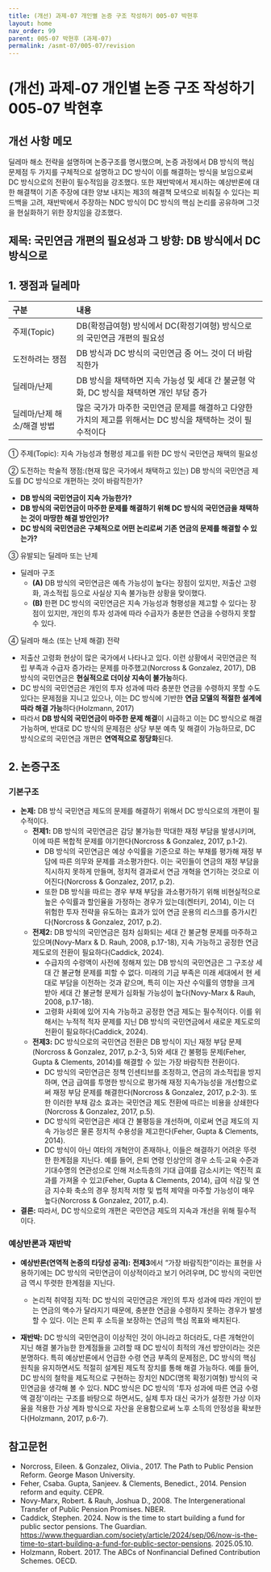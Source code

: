 ```yaml
---
title: (개선) 과제-07 개인별 논증 구조 작성하기 005-07 박현후
layout: home
nav_order: 99
parent: 005-07 박현후 (과제-07)
permalink: /asmt-07/005-07/revision
---
```


# (개선) 과제-07 개인별 논증 구조 작성하기 005-07 박현후 

## 개선 사항 메모

딜레마 해소 전략을 설명하며 논증구조를 명시했으며, 논증 과정에서 DB 방식의 핵심 문제점 두 가지를 구체적으로 설명하고 DC 방식이 이를 해결하는 방식을 보임으로써 DC 방식으로의 전환이 필수적임을 강조했다. 또한 재반박에서 제시하는 예상반론에 대한 해결책이 기존 주장에 대한 양보 내지는 제3의 해결책 모색으로 비춰질 수 있다는 피드백을 고려, 재반박에서 주장하는 NDC 방식이 DC 방식의 핵심 논리를 공유하며 그것을 현실화하기 위한 장치임을 강조했다. 

## 제목: 국민연금 개편의 필요성과 그 방향: DB 방식에서 DC 방식으로 

## 1. 쟁점과 딜레마

| 구분 | 내용 |
|:---|:---|
| 주제(Topic) | DB(확정급여형) 방식에서 DC(확정기여형) 방식으로의 국민연금 개편의 필요성 |
| 도전하려는 쟁점 | DB 방식과 DC 방식의 국민연금 중 어느 것이 더 바람직한가 |
| 딜레마/난제 | DB 방식을 채택하면 지속 가능성 및 세대 간 불균형 악화, DC 방식을 채택하면 개인 부담 증가 |
| 딜레마/난제 해소/해결 방법 | 많은 국가가 마주한 국민연금 문제를 해결하고 다양한 가치의 제고를 위해서는 DC 방식을 채택하는 것이 필수적이다 |

① 주제(Topic): 지속 가능성과 형평성 제고를 위한 DC 방식 국민연금 채택의 필요성 

② 도전하는 학술적 쟁점:(현재 많은 국가에서 채택하고 있는) DB 방식의 국민연금 제도를 DC 방식으로 개편하는 것이 바람직한가? 

- **DB 방식의 국민연금이 지속 가능한가?**  
- **DB 방식의 국민연금이 마주한 문제를 해결하기 위해 DC 방식의 국민연금을 채택하는 것이 마땅한 해결 방안인가?**  
- **DC 방식의 국민연금은 구체적으로 어떤 논리로써 기존 연금의 문제를 해결할 수 있는가?**

③ 유발되는 딜레마 또는 난제

- 딜레마 구조
  - **(A)** DB 방식의 국민연금은 예측 가능성이 높다는 장점이 있지만, 저출산 고령화, 과소적립 등으로 사실상 지속 불가능한 상황을 맞이했다. 
  - **(B)** 한편 DC 방식의 국민연금은 지속 가능성과 형평성을 제고할 수 있다는 장점이 있지만, 개인의 투자 성과에 따라 수급자가 충분한 연금을 수령하지 못할 수 있다. 

④ 딜레마 해소 (또는 난제 해결) 전략

- 저출산 고령화 현상이 많은 국가에서 나타나고 있다. 이런 상황에서 국민연금은 적립 부족과 수급자 증가라는 문제를 마주했고(Norcross & Gonzalez, 2017), DB 방식의 국민연금은 **현실적으로 더이상 지속이 불가능**하다. 
- DC 방식의 국민연금은 개인의 투자 성과에 따라 충분한 연금을 수령하지 못할 수도 있다는 문제점을 지니고 있으나, 이는 DC 방식에 기반한 **연금 모델의 적절한 설계에 따라 해결 가능**하다(Holzmann, 2017) 
- 따라서 **DB 방식의 국민연금이 마주한 문제 해결**이 시급하고 이는 DC 방식으로 해결 가능하며, 반대로 DC 방식의 문제점은 상당 부분 예측 및 해결이 가능하므로, DC 방식으로의 국민연금 개편은 **연역적으로 정당화**된다. 

## 2. 논증구조

### 기본구조

- **논제:** DB 방식 국민연금 제도의 문제를 해결하기 위해서 DC 방식으로의 개편이 필수적이다. 
  - **전제1:** DB 방식의 국민연금은 감당 불가능한 막대한 재정 부담을 발생시키며, 이에 따른 복합적 문제를 야기한다(Norcross & Gonzalez, 2017, p.1-2).
    - DB 방식의 국민연금은 예상 수익률을 기준으로 하는 부채를 평가해 재정 부담에 따른 의무와 문제를 과소평가한다. 이는 국민들이 연금의 재정 부담을 직시하지 못하게 만들며, 정치적 결과로서 연금 개혁을 연기하는 것으로 이어진다(Norcross & Gonzalez, 2017, p.2). 
    - 또한 DB 방식을 따르는 경우 부채 부담을 과소평가하기 위해 비현실적으로 높은 수익률과 할인율을 가정하는 경우가 있는데(켄터키, 2014), 이는 더 위험한 투자 전략을 유도하는 효과가 있어 연금 운용의 리스크를 증가시킨다(Norcross & Gonzalez, 2017, p.2). 
  - **전제2:** DB 방식의 국민연금은 점차 심화되는 세대 간 불균형 문제를 마주하고 있으며(Novy-Marx & D. Rauh, 2008, p.17-18), 지속 가능하고 공정한 연금 제도로의 전환이 필요하다(Caddick, 2024). 
    - 수급자의 수령액이 사전에 정해져 있는 DB 방식의 국민연금은 그 구조상 세대 간 불균형 문제를 피할 수 없다. 미래의 기금 부족은 미래 세대에서 현 세대로 부담을 이전하는 것과 같으며, 특히 이는 자산 수익률의 영향을 크게 받아 세대 간 불균형 문제가 심화될 가능성이 높다(Novy-Marx & Rauh, 2008, p.17-18). 
    - 고령화 사회에 있어 지속 가능하고 공정한 연금 제도는 필수적이다. 이를 위해서는 누적적 적자 문제를 지닌 DB 방식의 국민연금에서 새로운 제도로의 전환이 필요하다(Caddick, 2024). 
  - **전제3:** DC 방식으로의 국민연금 전환은 DB 방식이 지닌 재정 부담 문제(Norcross & Gonzalez, 2017, p.2-3, 5)와 세대 간 불평등 문제(Feher, Gupta & Clements, 2014)를 해결할 수 있는 가장 바람직한 전환이다. 
      - DC 방식의 국민연금은 정책 인센티브를 조정하고, 연금의 과소적립을 방지하며, 연금 급여를 투명한 방식으로 평가해 재정 지속가능성을 개선함으로써 재정 부담 문제를 해결한다(Norcross & Gonzalez, 2017, p.2-3). 또한 이러한 부채 감소 효과는 국민연금 제도 전환에 따르는 비용을 상쇄한다(Norcross & Gonzalez, 2017, p.5). 
      - DC 방식의 국민연금은 세대 간 불평등을 개선하며, 이로써 연금 제도의 지속 가능성은 물론 정치적 수용성을 제고한다(Feher, Gupta & Clements, 2014). 
      - DC 방식이 아닌 여타의 개혁안이 존재하나, 이들은 해결하기 어려운 뚜렷한 한계점을 지닌다. 예를 들어, 은퇴 연령 인상안의 경우 소득·교육 수준과 기대수명의 연관성으로 인해 저소득층의 기대 급여를 감소시키는 역진적 효과를 가져올 수 있고(Feher, Gupta & Clements, 2014), 급여 삭감 및 연금 지수화 축소의 경우 정치적 저항 및 법적 제약을 마주할 가능성이 매우 높다(Norcross & Gonzalez, 2017, p.4). 
- **결론:** 따라서, DC 방식으로의 개편은 국민연금 제도의 지속과 개선을 위해 필수적이다. 

### 예상반론과 재반박

- **예상반론(연역적 논증의 타당성 공격):** **전제3**에서 “가장 바람직한”이라는 표현을 사용하기에는 DC 방식의 국민연금이 이상적이라고 보기 어려우며, DC 방식의 국민연금 역시 뚜렷한 한계점을 지닌다.  
  - 논리적 취약점 지적: DC 방식의 국민연금은 개인의 투자 성과에 따라 개인이 받는 연금의 액수가 달라지기 때문에, 충분한 연금을 수령하지 못하는 경우가 발생할 수 있다. 이는 은퇴 후 소득을 보장하는 연금의 핵심 목표와 배치된다. 

- **재반박:** DC 방식의 국민연금이 이상적인 것이 아니라고 하더라도, 다른 개혁안이 지닌 해결 불가능한 한계점들을 고려할 때 DC 방식이 최적의 개선 방안이라는 것은 분명하다. 특히 예상반론에서 언급한 수령 연금 부족의 문제점은, DC 방식의 핵심 원칙을 유지하면서도 적절히 설계된 제도적 장치를 통해 해결 가능하다. 
예를 들어, DC 방식의 철학을 제도적으로 구현하는 장치인 NDC(명목 확정기여형) 방식의 국민연금을 생각해 볼 수 있다. NDC 방식은 DC 방식의 '투자 성과에 따른 연금 수령액 결정'이라는 구조를 바탕으로 하면서도, 실제 투자 대신 국가가 설정한 가상 이자율을 적용한 가상 계좌 방식으로 자산을 운용함으로써 노후 소득의 안정성을 확보한다(Holzmann, 2017, p.6-7). 

## 참고문헌

- Norcross, Eileen. & Gonzalez, Olivia., 2017. The Path to Public Pension Reform. George Mason University. 
- Feher, Csaba. Gupta, Sanjeev. & Clements, Benedict., 2014. Pension reform and equity. CEPR. 
- Novy-Marx, Robert. & Rauh, Joshua D., 2008. The Intergenerational Transfer of Public Pension Promises. NBER. 
- Caddick, Stephen. 2024. Now is the time to start building a fund for public sector pensions. The Guardian. <https://www.theguardian.com/society/article/2024/sep/06/now-is-the-time-to-start-building-a-fund-for-public-sector-pensions>. 2025.05.10. 
- Holzmann, Robert. 2017. The ABCs of Nonfinancial Defined Contribution Schemes. OECD. 